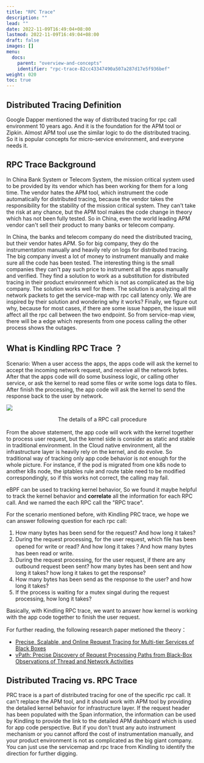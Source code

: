 ```yaml
---
title: "RPC Trace"
description: ""
lead: ""
date: 2022-11-09T16:49:04+08:00
lastmod: 2022-11-09T16:49:04+08:00
draft: false
images: []
menu:
  docs:
    parent: "overview-and-concepts"
    identifier: "rpc-trace-82cc43347490a507a287d17e5f936bef"
weight: 020
toc: true
---
```

## Distributed Tracing Definition
Google Dapper mentioned the way of distributed tracing for rpc call environment 10 years ago. And it is the foundation for the APM tool or Zipkin. Almost APM tool use the similar logic to do the distributed tracing. So it is popular concepts for micro-service environment, and everyone needs it.

## RPC Trace Background
In China Bank System or Telecom System, the mission critical system used to be provided by its vendor which has been working for them for a long time. The vendor hates the APM tool, which instrument the code automatically for distributed tracing, because the vendor takes the responsibility for the stability of the mission critical system. They can't take the risk at any chance, but the APM tool makes the code change in theory which has not been fully tested. So in China, even the world leading APM vendor can't sell their product to many banks or telecom company.

In China, the banks and telecom company do need the distributed tracing, but their vendor hates APM. So for big company, they do the instrumentation manually and heavily rely on logs for distributed tracing. The big company invest a lot of money to instrument manually and make sure all the code has been tested. The interesting thing is the small companies they can't pay such price to instrument all the apps manually and verified. They find a solution to work as a substitution for distributed tracing in their product environment which is not as complicated as the big company. The solution works well for them. The solution is analyzing all the network packets to get the service-map with rpc call latency only. We are inspired by their solution and wondering why it works? Finally, we figure out why, because for most cases, if there are some issue happen, the issue will affect all the rpc call between the two endpoint. So from service-map view, there will be a edge which represents from one pocess calling the other process shows the outages.

## What is Kindling RPC Trace ？
Scenario: When a user access the apps, the apps code will ask the kernel to accept the incoming network request, and receive all the network bytes. After that the apps code will do some business logic, or calling other service, or ask the kernel to read some files or write some logs data to files. After finish the processing, the app code will ask the kernel to send the response back to the user by network. 

![](/media/202210/image_1666770306.png)
<center>The details of a RPC call procedure</center>
<br>
From the above statement, the app code will work with the kernel together to process user request, but the kernel side is consider as static and stable in traditional environment. In the Cloud native environment, all the infrastructure layer is heavily rely on the kernel, and do evolve. So traditional way of tracking only app code behavior is not enough for the whole picture. For instance, if the pod is migrated from one k8s node to another k8s node, the iptables rule and route table need to be modified correspondingly, so if this works not correct, the calling may fail.

<br />

eBPF can be used to tracking kernel behavior, So we found it maybe helpful to track the kernel behavior and **correlate** all the information for each RPC call. And we named the each RPC call the "RPC trace".

For the scenario mentioned before, with Kindling PRC trace, we hope we can answer following question for each rpc call:
1. How many bytes has been send for the request? And how long it takes?
2. During the request processing, for the user request, which file has been opened for write or read? And how long it takes？And how many bytes has been read or write.
3. During the request processing, for the user request, if there are any outbound request been sent? how many bytes has been sent and how long it takes? how long it takes to get the response?
4. How many bytes has been send as the response to the user? and how long it takes?
5. If the process is waiting for a mutex singal during the request processing, how long it takes?

Basically, with Kindling RPC trace, we want to answer how kernel is working with the app code together to finish the user request. 

For further reading, the following research paper metioned the theory：
- [Precise, Scalable, and Online Request Tracing for Multi-tier Services of Black Boxes](https://www.cs.purdue.edu/homes/dxu/pubs/TPDS11.pdf)
- [vPath: Precise Discovery of Request Processing Paths from Black-Box Observations of Thread and Network Activities](https://www.usenix.org/legacy/event/usenix09/tech/full_papers/tak/tak.pdf)

## Distributed Tracing vs. RPC Trace
PRC trace is a part of distributed tracing for one of the specific rpc call. It can't replace the APM tool, and it should work with APM tool by providing the detailed kernel behavior for infrastructure layer. If the request header has been populated with the Span information, the information can be used by Kindling to provide the link to the detailed APM dashboard which is used for app code perspective. But if you don't trust any auto instrument mechanism or you cannot afford the cost of instrumentation manually, and your product environment is not as complicated as the big giant company. You can just use the servicemap and rpc trace from Kindling to identify the direction for further digging.
